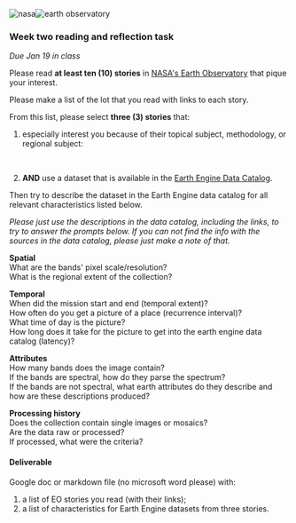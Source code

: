 ![nasa](https://earthobservatory.nasa.gov/img/logo-meatball2-2x.png)![earth observatory](https://earthobservatory.nasa.gov/img/logoWhite.png)


### Week two reading and reflection task   

_Due Jan 19 in class_

Please read __at least ten (10) stories__ in [NASA's Earth Observatory](https://earthobservatory.nasa.gov/) that pique your interest.   

Please make a list of the lot that you read with links to each story.   

From this list, please select __three (3) stories__ that:  

1. especially interest you because of their topical subject, methodology, or regional subject:  
<br>

2. __AND__ use a dataset that is available in the [Earth Engine Data Catalog](https://developers.google.com/earth-engine/datasets).



Then try to describe the dataset in the Earth Engine data catalog for all relevant characteristics listed below.  

_Please just use the descriptions in the data catalog, including the links, to try to answer the prompts below. If you can not find the info with the sources in the data catalog, please just make a note of that._  

__Spatial__  
What are the bands' pixel scale/resolution?  
What is the regional extent of the collection?  

__Temporal__  
When did the mission start and end (temporal extent)?  
How often do you get a picture of a place (recurrence interval)?  
What time of day is the picture?  
How long does it take for the picture to get into the earth engine data catalog (latency)?  

__Attributes__  
How many bands does the image contain?  
If the bands are spectral, how do they parse the spectrum?  
If the bands are not spectral, what earth attributes do they describe and how are these descriptions produced?    

__Processing history__  
Does the collection contain single images or mosaics?  
Are the data raw or processed?  
If processed, what were the criteria?  

#### Deliverable  

Google doc or markdown file (no microsoft word please) with:

1. a list of EO stories you read (with their links);
2. a list of characteristics for Earth Engine datasets from three stories.  
